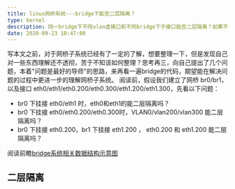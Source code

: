 ```yaml
---
title: linux网桥系统---bridge下能否二层隔离？
type: kernel
description: 同一bridge下不同vlan虚接口和不同bridge下子接口能否二层隔离？如果不能，为什么？如果能，如何实现的？
date: 2020-09-23 10:47:00
---
```


写本文之前，对于网桥子系统已经有了一定的了解，想要整理一下，但是发现自己对一些东西理解还不透彻，苦于不知该如何整理？思考再三，向自己提出了几个问题，本着"问题是最好的导师"的思路，来再看一遍bridge的代码，期望能在解决问题的过程中更进一步的理解网桥子系统。 阅读前，假设我们建立了网桥 br0/br1，以及接口 eth0/eth1/eth0.200/eth0.300/eth1.200/eth1.300，先看以下问题：

* br0 下挂接 eth0/eth1 时，eth0和eth1的能二层隔离吗？
* br0 下挂接 eth0/eth0.200/eth0.300时，VLAN0/vlan200/vlan300 能二层隔离吗？
* br0 下挂接 eth0.200，br1 下挂接 eth1.200 ， eth0.200 和 eth1.200 能二层隔离吗？

阅读前瞻[bridge系统相关数据结构示意图](https://peiyake.com/2020/09/23/kernel/linux网桥系统---相关数据结构/)


## 二层隔离



